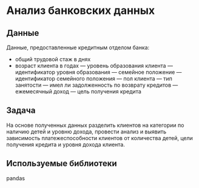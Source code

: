 # Анализ банковских данных

## Данные
Данные, предоставленные кредитным отделом банка:

- общий трудовой стаж в днях
- возраст клиента в годах
— уровень образования клиента
— идентификатор уровня образования
— семейное положение
— идентификатор семейного положения
— пол клиента
— тип занятости
— имел ли задолженность по возврату кредитов
— ежемесячный доход
— цель получения кредита

## Задача
На основе полученных данных разделить клиентов на категории по наличию детей и уровню дохода, провести анализ и выявить зависимость платежеспособности клиентов от количества детей, цели получения кредита и уровня дохода клиента.

## Используемые библиотеки
pandas


